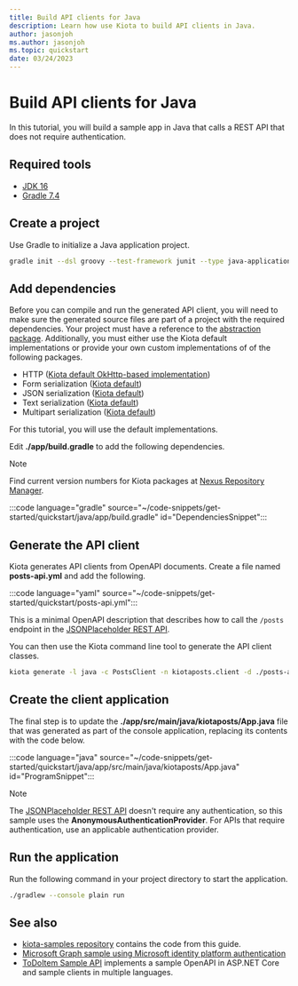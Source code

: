 ```yaml
---
title: Build API clients for Java
description: Learn how use Kiota to build API clients in Java.
author: jasonjoh
ms.author: jasonjoh
ms.topic: quickstart
date: 03/24/2023
---
```


# Build API clients for Java

In this tutorial, you will build a sample app in Java that calls a REST API that does not require authentication.

## Required tools

- [JDK 16](https://adoptopenjdk.net/)
- [Gradle 7.4](https://gradle.org/install/)

## Create a project

Use Gradle to initialize a Java application project.

```bash
gradle init --dsl groovy --test-framework junit --type java-application --project-name kiotaposts --package kiotaposts
```

## Add dependencies

Before you can compile and run the generated API client, you will need to make sure the generated source files are part of a project with the required dependencies. Your project must have a reference to the [abstraction package](https://github.com/microsoft/kiota-java). Additionally, you must either use the Kiota default implementations or provide your own custom implementations of of the following packages.

- HTTP ([Kiota default OkHttp-based implementation](https://github.com/microsoft/kiota-java))
- Form serialization ([Kiota default](https://github.com/microsoft/kiota-java))
- JSON serialization ([Kiota default](https://github.com/microsoft/kiota-java))
- Text serialization ([Kiota default](https://github.com/microsoft/kiota-java))
- Multipart serialization ([Kiota default](https://github.com/microsoft/kiota-java))

For this tutorial, you will use the default implementations.

Edit **./app/build.gradle** to add the following dependencies.

> [!NOTE]
> Find current version numbers for Kiota packages at [Nexus Repository Manager](https://oss.sonatype.org/).

:::code language="gradle" source="~/code-snippets/get-started/quickstart/java/app/build.gradle" id="DependenciesSnippet":::

## Generate the API client

Kiota generates API clients from OpenAPI documents. Create a file named **posts-api.yml** and add the following.

:::code language="yaml" source="~/code-snippets/get-started/quickstart/posts-api.yml":::

This is a minimal OpenAPI description that describes how to call the `/posts` endpoint in the [JSONPlaceholder REST API](https://jsonplaceholder.typicode.com/).

You can then use the Kiota command line tool to generate the API client classes.

```bash
kiota generate -l java -c PostsClient -n kiotaposts.client -d ./posts-api.yml -o ./app/src/main/java/kiotaposts/client
```

## Create the client application

The final step is to update the **./app/src/main/java/kiotaposts/App.java** file that was generated as part of the console application, replacing its contents with the code below.

:::code language="java" source="~/code-snippets/get-started/quickstart/java/app/src/main/java/kiotaposts/App.java" id="ProgramSnippet":::

> [!NOTE]
> The [JSONPlaceholder REST API](https://jsonplaceholder.typicode.com/) doesn't require any authentication, so this sample uses the **AnonymousAuthenticationProvider**. For APIs that require authentication, use an applicable authentication provider.

## Run the application

Run the following command in your project directory to start the application.

```bash
./gradlew --console plain run
```

## See also

- [kiota-samples repository](https://github.com/microsoft/kiota-samples/tree/main/get-started/quickstart/go) contains the code from this guide.
- [Microsoft Graph sample using Microsoft identity platform authentication](https://github.com/microsoft/kiota-samples/tree/main/get-started/azure-auth/go)
- [ToDoItem Sample API](https://github.com/microsoft/kiota-samples/tree/main/sample-api) implements a sample OpenAPI in ASP.NET Core and sample clients in multiple languages.
